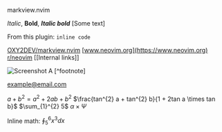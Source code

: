 markview.nvim

*Italic*, **Bold**, ***Italic bold***
[Some text]

From this plugin:
`inline code`

[OXY2DEV/markview.nvim](github.com)
[www.neovim.org](https://www.neovim.org)
[r/neovim](reddit.com)
[[Internal links]]

![Screenshot](image.png)
A [^footnote]

<example@email.com>

${a + b}^{2} = a^{2} + 2ab + b^{2}$
$\frac{tan^{2} a + tan^{2} b}{1 + 2tan a \times tan b}$
$\sum_{1}^{2} 5$
$\alpha \times \Psi$

Inline math: $\oint_{5}^{6} x^3dx$


<!--
    vim:nospell
-->
